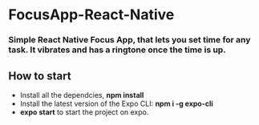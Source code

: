 # FocusApp-React-Native
### Simple React Native Focus App, that lets you set time for any task. It vibrates and has a ringtone once the time is up. 

## How to start
* Install all the dependcies, **npm install**
* Install the latest version of the Expo CLI: **npm i -g expo-cli**
* **expo start** to start the project on expo.
